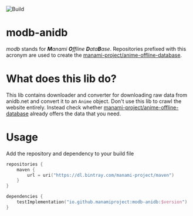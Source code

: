 ![Build](https://github.com/manami-project/modb-anidb/workflows/Build/badge.svg)
# modb-anidb
_modb_ stands for _**M**anami **O**ffline **D**ata**B**ase_. Repositories prefixed with this acronym are used to create the [manami-project/anime-offline-database](https://github.com/manami-project/anime-offline-database).

# What does this lib do?
This lib contains downloader and converter for downloading raw data from anidb.net and convert it to an `Anime` object.
Don't use this lib to crawl the website entirely. Instead check whether [manami-project/anime-offline-database](https://github.com/manami-project/anime-offline-database) already offers the data that you need.

# Usage
Add the repository and dependency to your build file
```kotlin
repositories {
    maven {
        url = uri("https://dl.bintray.com/manami-project/maven")
    }
}

dependencies {
    testImplementation("io.github.manamiproject:modb-anidb:$version")
}
```